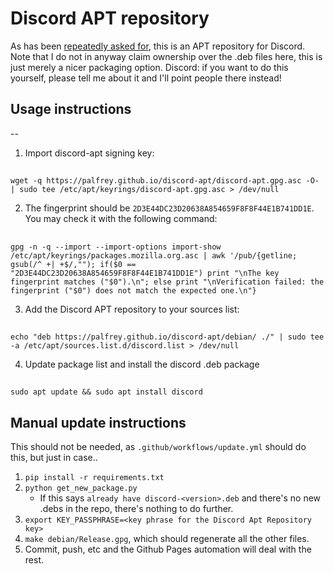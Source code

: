 Discord APT repository
==

As has been [repeatedly asked for](https://support.discord.com/hc/en-us/community/posts/360031737491-Give-us-an-apt-repository-Linux-), this is an APT repository for Discord. Note that I do not in anyway claim ownership over the .deb files here, this is just merely a nicer packaging option. Discord: if you want to do this yourself, please tell me about it and I'll point people there instead!

## Usage instructions
--
1. Import discord-apt signing key:
##
    wget -q https://palfrey.github.io/discord-apt/discord-apt.gpg.asc -O- | sudo tee /etc/apt/keyrings/discord-apt.gpg.asc > /dev/null

2. The fingerprint should be `2D3E44DC23D20638A854659F8F8F44E1B741DD1E`. You may check it with the following command:
##
    gpg -n -q --import --import-options import-show /etc/apt/keyrings/packages.mozilla.org.asc | awk '/pub/{getline; gsub(/^ +| +$/,""); if($0 == "2D3E44DC23D20638A854659F8F8F44E1B741DD1E") print "\nThe key fingerprint matches ("$0").\n"; else print "\nVerification failed: the fingerprint ("$0") does not match the expected one.\n"}

3. Add the Discord APT repository to your sources list:
##
    echo "deb https://palfrey.github.io/discord-apt/debian/ ./" | sudo tee -a /etc/apt/sources.list.d/discord.list > /dev/null

4. Update package list and install the discord .deb package
##
    sudo apt update && sudo apt install discord


Manual update instructions
--
This should not be needed, as `.github/workflows/update.yml` should do this, but just in case..

1. `pip install -r requirements.txt`
2. `python get_new_package.py`
    - If this says `already have discord-<version>.deb` and there's no new .debs in the repo, there's nothing to do further.
3. `export KEY_PASSPHRASE=<key phrase for the Discord Apt Repository key>`
4. `make debian/Release.gpg`, which should regenerate all the other files.
5. Commit, push, etc and the Github Pages automation will deal with the rest.
